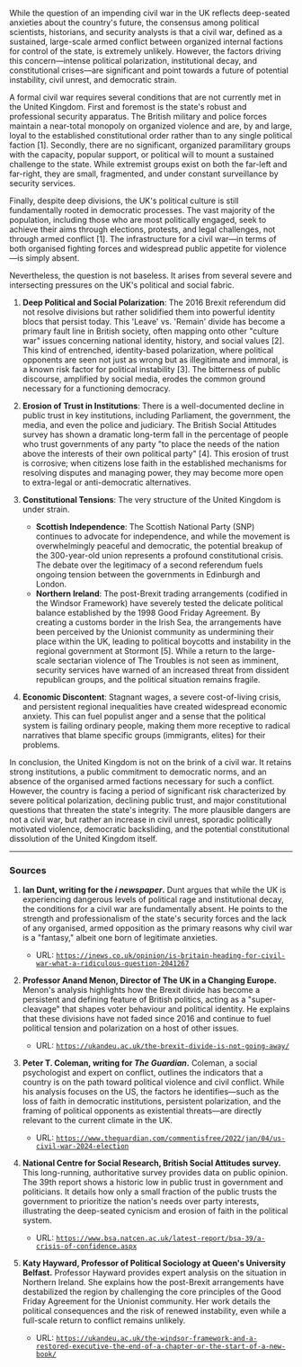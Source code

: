 While the question of an impending civil war in the UK reflects deep-seated anxieties about the country's future, the consensus among political scientists, historians, and security analysts is that a civil war, defined as a sustained, large-scale armed conflict between organized internal factions for control of the state, is extremely unlikely. However, the factors driving this concern—intense political polarization, institutional decay, and constitutional crises—are significant and point towards a future of potential instability, civil unrest, and democratic strain.

A formal civil war requires several conditions that are not currently met in the United Kingdom. First and foremost is the state's robust and professional security apparatus. The British military and police forces maintain a near-total monopoly on organized violence and are, by and large, loyal to the established constitutional order rather than to any single political faction [1]. Secondly, there are no significant, organized paramilitary groups with the capacity, popular support, or political will to mount a sustained challenge to the state. While extremist groups exist on both the far-left and far-right, they are small, fragmented, and under constant surveillance by security services.

Finally, despite deep divisions, the UK's political culture is still fundamentally rooted in democratic processes. The vast majority of the population, including those who are most politically engaged, seek to achieve their aims through elections, protests, and legal challenges, not through armed conflict [1]. The infrastructure for a civil war—in terms of both organised fighting forces and widespread public appetite for violence—is simply absent.

Nevertheless, the question is not baseless. It arises from several severe and intersecting pressures on the UK's political and social fabric.

1.  **Deep Political and Social Polarization**: The 2016 Brexit referendum did not resolve divisions but rather solidified them into powerful identity blocs that persist today. This 'Leave' vs. 'Remain' divide has become a primary fault line in British society, often mapping onto other "culture war" issues concerning national identity, history, and social values [2]. This kind of entrenched, identity-based polarization, where political opponents are seen not just as wrong but as illegitimate and immoral, is a known risk factor for political instability [3]. The bitterness of public discourse, amplified by social media, erodes the common ground necessary for a functioning democracy.

2.  **Erosion of Trust in Institutions**: There is a well-documented decline in public trust in key institutions, including Parliament, the government, the media, and even the police and judiciary. The British Social Attitudes survey has shown a dramatic long-term fall in the percentage of people who trust governments of any party "to place the needs of the nation above the interests of their own political party" [4]. This erosion of trust is corrosive; when citizens lose faith in the established mechanisms for resolving disputes and managing power, they may become more open to extra-legal or anti-democratic alternatives.

3.  **Constitutional Tensions**: The very structure of the United Kingdom is under strain.
    *   **Scottish Independence**: The Scottish National Party (SNP) continues to advocate for independence, and while the movement is overwhelmingly peaceful and democratic, the potential breakup of the 300-year-old union represents a profound constitutional crisis. The debate over the legitimacy of a second referendum fuels ongoing tension between the governments in Edinburgh and London.
    *   **Northern Ireland**: The post-Brexit trading arrangements (codified in the Windsor Framework) have severely tested the delicate political balance established by the 1998 Good Friday Agreement. By creating a customs border in the Irish Sea, the arrangements have been perceived by the Unionist community as undermining their place within the UK, leading to political boycotts and instability in the regional government at Stormont [5]. While a return to the large-scale sectarian violence of The Troubles is not seen as imminent, security services have warned of an increased threat from dissident republican groups, and the political situation remains fragile.

4.  **Economic Discontent**: Stagnant wages, a severe cost-of-living crisis, and persistent regional inequalities have created widespread economic anxiety. This can fuel populist anger and a sense that the political system is failing ordinary people, making them more receptive to radical narratives that blame specific groups (immigrants, elites) for their problems.

In conclusion, the United Kingdom is not on the brink of a civil war. It retains strong institutions, a public commitment to democratic norms, and an absence of the organised armed factions necessary for such a conflict. However, the country is facing a period of significant risk characterized by severe political polarization, declining public trust, and major constitutional questions that threaten the state's integrity. The more plausible dangers are not a civil war, but rather an increase in civil unrest, sporadic politically motivated violence, democratic backsliding, and the potential constitutional dissolution of the United Kingdom itself.

***

### Sources

1.  **Ian Dunt, writing for the *i newspaper*.** Dunt argues that while the UK is experiencing dangerous levels of political rage and institutional decay, the conditions for a civil war are fundamentally absent. He points to the strength and professionalism of the state's security forces and the lack of any organised, armed opposition as the primary reasons why civil war is a "fantasy," albeit one born of legitimate anxieties.
    *   URL: [`https://inews.co.uk/opinion/is-britain-heading-for-civil-war-what-a-ridiculous-question-2041267`](https://inews.co.uk/opinion/is-britain-heading-for-civil-war-what-a-ridiculous-question-2041267)

2.  **Professor Anand Menon, Director of The UK in a Changing Europe.** Menon's analysis highlights how the Brexit divide has become a persistent and defining feature of British politics, acting as a "super-cleavage" that shapes voter behaviour and political identity. He explains that these divisions have not faded since 2016 and continue to fuel political tension and polarization on a host of other issues.
    *   URL: [`https://ukandeu.ac.uk/the-brexit-divide-is-not-going-away/`](https://ukandeu.ac.uk/the-brexit-divide-is-not-going-away/)

3.  **Peter T. Coleman, writing for *The Guardian*.** Coleman, a social psychologist and expert on conflict, outlines the indicators that a country is on the path toward political violence and civil conflict. While his analysis focuses on the US, the factors he identifies—such as the loss of faith in democratic institutions, persistent polarization, and the framing of political opponents as existential threats—are directly relevant to the current climate in the UK.
    *   URL: [`https://www.theguardian.com/commentisfree/2022/jan/04/us-civil-war-2024-election`](https://www.theguardian.com/commentisfree/2022/jan/04/us-civil-war-2024-election)

4.  **National Centre for Social Research, British Social Attitudes survey.** This long-running, authoritative survey provides data on public opinion. The 39th report shows a historic low in public trust in government and politicians. It details how only a small fraction of the public trusts the government to prioritize the nation's needs over party interests, illustrating the deep-seated cynicism and erosion of faith in the political system.
    *   URL: [`https://www.bsa.natcen.ac.uk/latest-report/bsa-39/a-crisis-of-confidence.aspx`](https://www.bsa.natcen.ac.uk/latest-report/bsa-39/a-crisis-of-confidence.aspx)

5.  **Katy Hayward, Professor of Political Sociology at Queen's University Belfast.** Professor Hayward provides expert analysis on the situation in Northern Ireland. She explains how the post-Brexit arrangements have destabilized the region by challenging the core principles of the Good Friday Agreement for the Unionist community. Her work details the political consequences and the risk of renewed instability, even while a full-scale return to conflict remains unlikely.
    *   URL: [`https://ukandeu.ac.uk/the-windsor-framework-and-a-restored-executive-the-end-of-a-chapter-or-the-start-of-a-new-book/`](https://ukandeu.ac.uk/the-windsor-framework-and-a-restored-executive-the-end-of-a-chapter-or-the-start-of-a-new-book/)